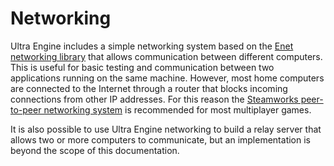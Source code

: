 # Networking

Ultra Engine includes a simple networking system based on the [Enet networking library](http://enet.bespin.org/) that allows communication between different computers. This is useful for basic testing and communication between two applications running on the same machine. However, most home computers are connected to the Internet through a router that blocks incoming connections from other IP addresses. For this reason the [Steamworks peer-to-peer networking system](https://partner.steamgames.com/doc/api/ISteamNetworking) is recommended for most multiplayer games.

It is also possible to use Ultra Engine networking to build a relay server that allows two or more computers to communicate, but an implementation is beyond the scope of this documentation.
